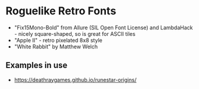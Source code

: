 # Roguelike Retro Fonts

* "Fix15Mono-Bold" from Allure (SIL Open Font License) and LambdaHack - nicely square-shaped, so is great for ASCII tiles
* "Apple II" - retro pixelated 8x8 style
* "White Rabbit" by Matthew Welch

## Examples in use

* https://deathraygames.github.io/runestar-origins/
